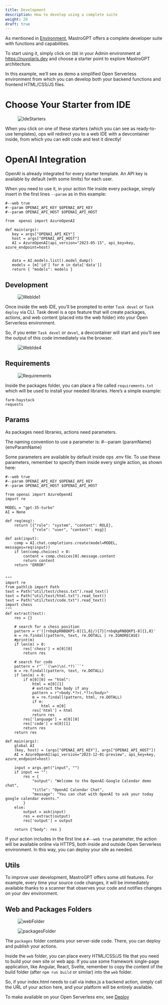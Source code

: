 ```yaml
---
title: Development
description: How to develop using a complete suite
weight: 20
draft: true
---
```

As mentioned in [Environment](#../environment/index.adoc), MastroGPT
offers a complete developer suite with functions and capabilities.

To start using it, simply click on `IDE` in your Admin environment at
<https://nuvolaris.dev> and choose a starter point to explore MastroGPT
architecture.

In this example, we’ll see as demo a simplified Open Serverless
environment from which you can develop both your backend functions and
frontend HTML/CSS/JS files.

# Choose Your Starter from IDE

<figure>
<img src="../images/IdeStarters.png" alt="IdeStarters" />
</figure>

When you click on one of these starters (which you can see as
ready-to-use templates), ops will redirect you to a web IDE with a
devcontainer inside, from which you can edit code and test it directly!

# OpenAI Integration

OpenAI is already integrated for every starter template. An API key is
available by default (with some limits) for each user.

When you need to use it, in your action file inside every package,
simply insert in the first lines `--param` as in this example:

    #--web true
    #--param OPENAI_API_KEY $OPENAI_API_KEY
    #--param OPENAI_API_HOST $OPENAI_API_HOST

    from  openai import AzureOpenAI

    def main(args):
       key = args["OPENAI_API_KEY"]
       host = args["OPENAI_API_HOST"]
       AI = AzureOpenAI(api_version="2023-05-15", api_key=key, azure_endpoint=host)


       data = AI.models.list().model_dump()
       models = [m['id'] for m in data['data']]
       return { "models": models }

## Development

<figure>
<img src="../images/WebIde1.png" alt="WebIde1" />
</figure>

Once inside the web IDE, you’ll be prompted to enter `Task devel` or
`Task deploy` via CLI. Task devel is a ops feature that will create
packages, actions, and web content (placed into the web folder) into
your Open Serverless environment.

So, if you enter `Task devel` or `devel`, a devcontainer will start and
you’ll see the output of this code immediately via the browser.

<figure>
<img src="../images/WebIde4.png" alt="WebIde4" />
</figure>

## Requirements

<figure>
<img src="../images/Requirements.png" alt="Requirements" />
</figure>

Inside the packages folder, you can place a file called
`requirements.txt` which will be used to install your needed libraries.
Here’s a simple example:

    farm-haystack
    requests

## Params

As packages need libraries, actions need parameters.

The naming convention to use a parameter is: \#--param {paramName}
{envParamName}

Some parameters are available by default inside ops .env file. To use
these parameters, remember to specify them inside every single action,
as shown here:

    #--web true
    #--param OPENAI_API_KEY $OPENAI_API_KEY
    #--param OPENAI_API_HOST $OPENAI_API_HOST

    from openai import AzureOpenAI
    import re

    MODEL = "gpt-35-turbo"
    AI = None

    def req(msg):
        return [{"role": "system", "content": ROLE},
                {"role": "user", "content": msg}]

    def ask(input):
        comp = AI.chat.completions.create(model=MODEL, messages=req(input))
        if len(comp.choices) > 0:
            content = comp.choices[0].message.content
            return content
        return "ERROR"


    """
    import re
    from pathlib import Path
    text = Path("util/test/chess.txt").read_text()
    text = Path("util/test/html.txt").read_text()
    text = Path("util/test/code.txt").read_text()
    import chess
    """
    def extract(text):
        res = {}

        # search for a chess position
        pattern = r'([rnbqkpRNBQKP1-8]{1,8}/){7}[rnbqkpRNBQKP1-8]{1,8}'
        m = re.findall(pattern, text, re.DOTALL | re.IGNORECASE)
        #print(m)
        if len(m) > 0:
            res['chess'] = m[0][0]
            return res

        # search for code
        pattern = r"```(\w+)\n(.*?)```"
        m = re.findall(pattern, text, re.DOTALL)
        if len(m) > 0:
            if m[0][0] == "html":
                html = m[0][1]
                # extract the body if any
                pattern = r"<body.*?>(.*?)</body>"
                m = re.findall(pattern, html, re.DOTALL)
                if m:
                    html = m[0]
                res['html'] = html
                return res
            res['language'] = m[0][0]
            res['code'] = m[0][1]
            return res
        return res

    def main(args):
        global AI
        (key, host) = (args["OPENAI_API_KEY"], args["OPENAI_API_HOST"])
        AI = AzureOpenAI(api_version="2023-12-01-preview", api_key=key, azure_endpoint=host)

        input = args.get("input", "")
        if input == "":
            res = {
                "output": "Welcome to the OpenAI-Google Calendar demo chat",
                "title": "OpenAI Calendar Chat",
                "message": "You can chat with OpenAI to ask your today google calendar events."
            }
        else:
            output = ask(input)
            res = extract(output)
            res['output'] = output

        return {"body": res }

If your action includes in the first line a `#--web true` parameter, the
action will be available online via HTTPS, both inside and outside Open
Serverless environment. In this way, you can deploy your site as needed.

## Utils

To improve user development, MastroGPT offers some util features. For
example, every time your source code changes, it will be immediately
available thanks to a scanner that observes your code and notifies
changes on your dev environment.

## Web and Packages Folders

<figure>
<img src="../images/webFolder.png" alt="webFolder" />
</figure>

<figure>
<img src="../images/packagesFolder.png" alt="packagesFolder" />
</figure>

The `packages` folder contains your server-side code. There, you can
deploy and publish your actions.

Inside the `web` folder, you can place every HTML/CSS/JS file that you
need to build your own site or web app. If you use some framework
single-page application, like Angular, React, Svelte, remember to copy
the content of the build folder (after `npm run build` or similar) into
the `web` folder.

So, if your index.html needs to call via index.js a backend action,
simply call the URL of your action here, and your platform will be
entirely available.

To make available on your Open Serverless env, see
[Deploy](#../deploy/index.adoc)
